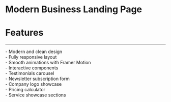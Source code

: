 # Modern Business Landing Page

# Features
<hr>
- Modern and clean design<br>
- Fully responsive layout<br>
- Smooth animations with Framer Motion<br>
- Interactive components<br>
- Testimonials carousel<br>
- Newsletter subscription form<br>
- Company logo showcase<br>
- Pricing calculator<br>
- Service showcase sections<br>
